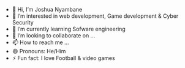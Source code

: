 - 👋 Hi, I’m Joshua Nyambane
- 👀 I’m interested in web development, Game development & Cyber Security
- 🌱 I’m currently learning Sofware engineering
- 💞️ I’m looking to collaborate on ...
- 📫 How to reach me ...
- 😄 Pronouns: He/Him
- ⚡ Fun fact: I love Football & video games

<!---
jNyambane/jNyambane is a ✨ special ✨ repository because its `README.md` (this file) appears on your GitHub profile.
You can click the Preview link to take a look at your changes.
--->
